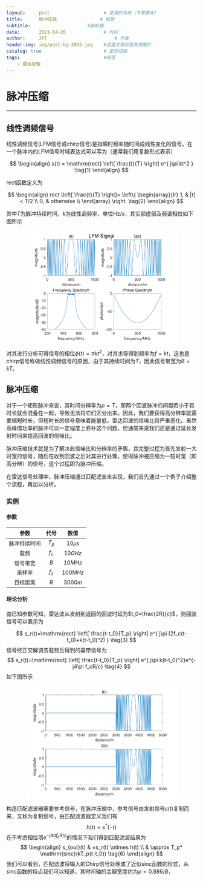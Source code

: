 ```yaml
---
layout:     post   				    # 使用的布局（不需要改）
title:      脉冲压缩 				# 标题 
subtitle:                     #副标题
date:       2021-04-26 				# 时间
author:     JXT 						# 作者
header-img: img/post-bg-2015.jpg 	#这篇文章标题背景图片
catalog: true 						# 是否归档
tags:								#标签
    - 雷达成像
---
```

# 脉冲压缩
***
## 线性调频信号
线性调频信号(LFM信号或chirp信号)是指瞬时频率随时间成线性变化的信号。在一个脉冲内的LFM信号时域表达式可以写为（通常我们用复数形式表示）  

$$  
\begin{align}
s(t) = \mathrm{rect} \left[ \frac{t}{T} \right] e^{ j\pi kt^2 }  
\tag{1}  
\end{align}  
$$  

$\mathrm{rect}$函数定义为  

$$  
\begin{align}
rect \left[ \frac{t}{T} \right]=
\left\{
             \begin{array}{lr}
             1, & |t| < T/2 \\
             0, & otherwise \\
             \end{array}
\right.
\tag{2}
\end{align}  
$$  


其中$T$为脉冲持续时间，$k$为线性调频率，单位$\mathrm{Hz}/s$，其实部虚部及频谱相位如下图所示
<div  align="center">    
<img src="https://raw.githubusercontent.com/gl40517/gl40517.github.io/master/img/post_PC_1.png" width = "400" height = "300" align=center />
</div>  

对其进行分析可得信号的相位$\phi(t)=\pi kt^2$，对其求导得到频率为$f=kt$，这也是chirp信号称做线性调频信号的原因，由于其持续时间为$T$，因此信号带宽为$B=kT$。  
## 脉冲压缩  
对于一个矩形脉冲来说，其时间分辨率为$\rho=T$，即两个回波脉冲的间距若小于其时长就会混叠在一起，导致无法将它们区分出来。因此，我们要获得高分辨率就需要缩短时长，但短时长的信号意味着能量低，雷达回波的信噪比将严重恶化。虽然高峰值功率的脉冲可以一定程度上弥补这个问题，但通常来说我们还是通过延长发射时间来提高回波的信噪比。

脉冲压缩技术就是为了解决此信噪比和分辨率的矛盾，其完整过程为首先发射一大时宽的信号，随后在收到回波之后对其进行处理，使得脉冲被压缩为一短时宽（即高分辨）的信号，这个过程即为脉冲压缩。  

在雷达信号处理中，脉冲压缩通过匹配滤波来实现，我们首先通过一个例子介绍整个流程，再加以分析。
### 实例

#### 参数

参数 | 代号 | 数值
:-: | :-: | :-:
脉冲持续时间 | $T_p$ | $10\mu s$
载频 | $f_c$ | $10GHz$
信号带宽 | $B$ | $10MHz$
采样率 | $f_s$ | $100MHz$
目标距离 | $R$ | $3000m$

#### 理论分析
由已知参数可知，雷达波从发射到返回的回波时延为$t_0=\frac{2R}{c}$，则回波信号可以表示为  

$$
s_r(t)=\mathrm{rect} \left[ \frac{t-t_0}{T_p} \right] e^{ j\pi (2f_c(t-t_0)+k(t-t_0)^2) }  
\tag{3}
$$
信号经正交解调去载频后得到的基带信号为
$$
s_r(t)=\mathrm{rect} \left[ \frac{t-t_0}{T_p} \right] e^{ j\pi k(t-t_0)^2}e^{-j4\pi f_cR/c}  
\tag{4}
$$
如下图所示
<div  align="center">    
<img src="https://raw.githubusercontent.com/gl40517/gl40517.github.io/master/img/post_PC_2.png" width = "400" height = "300" align=center />
</div>  

构造匹配滤波器需要参考信号，在脉冲压缩中，参考信号由发射信号$s(t)$复制而来，又称为复制信号，由匹配滤波器定义我们有
$$
h(t) = s^{*}(-t)
\tag{5}
$$
在不考虑相位项$e^{-j4\pi f_cR/c}$的情况下我们得到匹配滤波结果为
$$
\begin{align}
s_{out}(t) & =s_r(t) \otimes h(t) \\
           & \approx T_p* \mathrm{sinc}(kT_p(t-t_0))
\tag{6}
\end{align}
$$
我们可以看到，匹配滤波将输入的Chirp信号处理成了近似sinc函数的形式，从sinc函数的特点我们可以知道，其时间轴的主瓣宽度约为$\rho=0.886/B$，